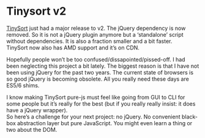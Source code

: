 <!--
  date: 2015-01-05
  modified: 2020-05-31
  slug: tinysort-v2
  type: post
  categories: JavaScript, jQuery, work, open source
  tags: JavaScript
  description: TinySort had its jQuery dependency is removed. It is also a fraction smaller, a bit faster, has AMD support and it's on CDN.
-->

# Tinysort v2

<p><a href="https://tinysort.sjeiti.com">TinySort</a> just had a major release to v2. The jQuery dependency is now removed. So it is not a jQuery plugin anymore but a &#8216;standalone&#8217; script without dependencies. It is also a fraction smaller and a bit faster.<br />
TinySort now also has AMD support and it&#8217;s on CDN.</p>
<p><!--more--></p>
<p>Hopefully people won&#8217;t be too confused/dissapointed/pissed-off. I had been neglecting this project a bit lately. The biggest reason is that I have not been using jQuery for the past two years. The current state of browsers is so good jQuery is becoming obsolete. All you really need these days are ES5/6 shims.</p>
<p>I know making TinySort pure-js must feel like going from GUI to CLI for some people but it&#8217;s really for the best (but if you really really insist: it does have a jQuery wrapper).<br />
So here&#8217;s a challenge for your next project: no jQuery. No convenient black-box abstraction layer but pure JavaScript. You might even learn a thing or two about the DOM.</p>

